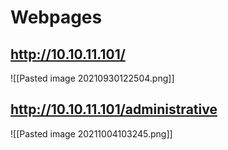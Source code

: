 # Webpages
## http://10.10.11.101/
![[Pasted image 20210930122504.png]]
## http://10.10.11.101/administrative
![[Pasted image 20211004103245.png]]
